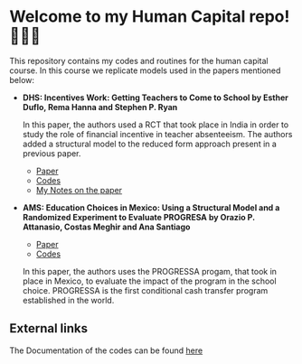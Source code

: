 # Welcome to my Human Capital repo! 🙋🏽‍♂️

This repository contains my codes and routines for the human capital course. In this course we replicate models used in the papers mentioned below:
 * **DHS: Incentives Work: Getting Teachers to Come to School by Esther Duflo, Rema Hanna and Stephen P. Ryan** 
      
	In this paper, the authors used a RCT that took place in India in order to study the role of financial incentive in teacher absenteeism. The authors added a structural model to the reduced form approach present in a previous paper. 
	
	* [Paper](papers/dhr.pdf)
	* [Codes](codes/dhr/)
	* [My Notes on the paper](notes/dhr_notes.pdf)
  
 * **AMS: Education Choices in Mexico: Using a Structural Model and a Randomized Experiment to Evaluate PROGRESA by Orazio P. Attanasio, Costas Meghir and Ana Santiago**
 
	* [Paper](papers/ams.pdf) 
 	* [Codes](codes/ams/)
      
	In this paper, the authors uses the PROGRESSA progam, that took in place in Mexico, to evaluate the impact of the program in the school choice. PROGRESSA is the first conditional cash transfer program established in the world. 
  
## External links
The Documentation of the codes can be found [here](https://angelosant0s.github.io/human-capital/) 

